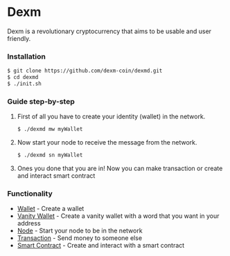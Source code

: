 # Dexm

Dexm is a revolutionary cryptocurrency that aims to be usable and user friendly.

### Installation

```sh
$ git clone https://github.com/dexm-coin/dexmd.git
$ cd dexmd
$ ./init.sh
```

### Guide step-by-step

1) First of all you have to create your identity (wallet) in the network.

    ```sh
    $ ./dexmd mw myWallet
    ```

2) Now start your node to receive the message from the network.

    ```sh
    $ ./dexmd sn myWallet
    ```

3) Ones you done that you are in! 
   Now you can make transaction or create and interact smart contract


### Functionality

* [Wallet](https://github.com/dexm-coin/dexmd/wiki/Functionality) - Create a wallet
* [Vanity Wallet](https://github.com/dexm-coin/dexmd/wiki/Functionality) - Create a vanity wallet with a word that you want in your address
* [Node](https://github.com/dexm-coin/dexmd/wiki/Functionality) - Start your node to be in the network
* [Transaction](https://github.com/dexm-coin/dexmd/wiki/Functionality) - Send money to someone else
* [Smart Contract](https://github.com/dexm-coin/dexmd/wiki/Functionality) - Create and interact with a smart contract
